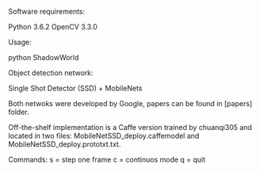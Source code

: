 
Software requirements:

  Python 3.6.2
  OpenCV 3.3.0
  
Usage:

  python ShadowWorld

Object detection network:

  Single Shot Detector (SSD) + MobileNets 
  
  Both netwoks were developed by Google, papers can be found in [papers] folder.
  
  Off-the-shelf implementation is a Caffe version trained by chuanqi305 and
  located in two files: MobileNetSSD_deploy.caffemodel and 
  MobileNetSSD_deploy.prototxt.txt. 
  
Commands:
  s = step one frame
  c = continuos mode
  q = quit